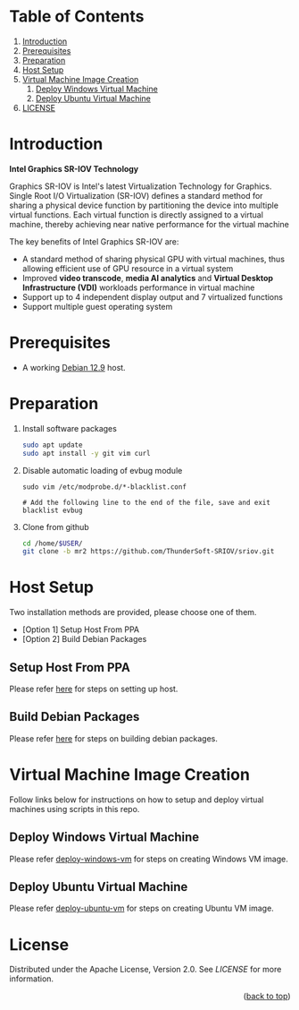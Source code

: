 <a name="readme-top"></a>

<!-- TABLE OF CONTENTS -->
# Table of Contents
1. [Introduction](#introduction)
1. [Prerequisites](#prerequisites)
1. [Preparation](#preparation)
1. [Host Setup](#host-setup)
1. [Virtual Machine Image Creation](#virtual-machine-image-creation)
    1. [Deploy Windows Virtual Machine](#deploy-windows-virtual-machine)
    1. [Deploy Ubuntu Virtual Machine](#deploy-ubuntu-virtual-machine)
1. [LICENSE](#license)

<!-- INSTRUCTION -->
# Introduction

**Intel Graphics SR-IOV Technology**

Graphics SR-IOV is Intel's latest Virtualization Technology for Graphics. Single Root I/O Virtualization (SR-IOV) defines a standard method for sharing a physical device function by partitioning the device into multiple virtual functions. Each virtual function is directly assigned to a virtual machine, thereby achieving near native performance for the virtual machine

The key benefits of Intel Graphics SR-IOV are:
  * A standard method of sharing physical GPU with virtual machines, thus allowing efficient use of GPU resource in a virtual system
  * Improved **video transcode**, **media AI analytics** and **Virtual Desktop Infrastructure (VDI)** workloads performance in virtual machine
  * Support up to 4 independent display output and 7 virtualized functions
  * Support multiple guest operating system

<!-- PREREQUISITES -->
# Prerequisites

  * A working [Debian 12.9](https://get.debian.org/images/archive/12.9.0/amd64/iso-dvd/debian-12.9.0-amd64-DVD-1.iso) host.

<!-- PREPARATION -->
# Preparation

1. Install software packages

    ```sh
    sudo apt update
    sudo apt install -y git vim curl
    ```

2. Disable automatic loading of evbug module

    ```shell
    sudo vim /etc/modprobe.d/*-blacklist.conf

    # Add the following line to the end of the file, save and exit
    blacklist evbug
    ```

3. Clone from github

    ```sh
    cd /home/$USER/
    git clone -b mr2 https://github.com/ThunderSoft-SRIOV/sriov.git
    ```

<!-- HOST SETUP -->
# Host Setup

Two installation methods are provided, please choose one of them.

* [Option 1] Setup Host From PPA
* [Option 2] Build Debian Packages

## Setup Host From PPA

Please refer [here](docs/setup_host_from_ppa.md) for steps on setting up host.

## Build Debian Packages

Please refer [here](docs/build_package.md) for steps on building debian packages.

<!-- VIRTUAL MACHINE IMAGE CREATION -->
# Virtual Machine Image Creation

Follow links below for instructions on how to setup and deploy virtual machines using scripts in this repo.

## Deploy Windows Virtual Machine

Please refer [deploy-windows-vm](docs/deploy-windows-vm.md) for steps on creating Windows VM image.

## Deploy Ubuntu Virtual Machine

Please refer [deploy-ubuntu-vm](docs/deploy-ubuntu-vm.md) for steps on creating Ubuntu VM image.

<!-- LICENSE -->
# License

Distributed under the Apache License, Version 2.0. See *LICENSE* for more information.

<p align="right">(<a href="#readme-top">back to top</a>)</p>
